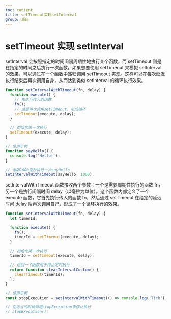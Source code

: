 ```yaml
---
toc: content
title: setTimeout实现setInterval
group: 源码
---
```


# setTimeout 实现 setInterval

setInterval 会按照指定的时间间隔周期性地执行某个函数，而 setTimeout 则是在指定的时间之后执行一次函数。如果想要使用 setTimeout 来模拟 setInterval 的效果，可以通过在一个函数中递归调用 setTimeout 实现。这样可以在每次延迟执行结束后再次调用自身，从而达到类似 setInterval 的循环执行效果。

```js
function setIntervalWithTimeout(fn, delay) {
  function execute() {
    // 先执行传入的函数
    fn();
    // 然后再次调用setTimeout，形成循环
    setTimeout(execute, delay);
  }

  // 初始化第一次执行
  setTimeout(execute, delay);
}

// 使用示例
function sayHello() {
  console.log('Hello!');
}

// 每隔1000毫秒执行一次sayHello
setIntervalWithTimeout(sayHello, 1000);
```

setIntervalWithTimeout 函数接收两个参数：一个是需要周期性执行的函数 fn，另一个是执行间隔时间 delay（以毫秒为单位）。这个函数内部定义了一个 execute 函数，它首先执行传入的函数 fn，然后通过 setTimeout 在给定的延迟时间 delay 后再次调用自己，形成了一个循环执行的效果。

<Alert message="使用这种方法时，如果想停止循环执行，需要额外的逻辑来清除定时器，这与直接使用 clearInterval 清除由 setInterval 创建的定时器不同。要实现 clearInterval 的功能，你可以在 setIntervalWithTimeout 函数中返回一个可以用来清除定时器的函数。"></Alert>

```js
function setIntervalWithTimeout(fn, delay) {
  let timerId;

  function execute() {
    fn();
    timerId = setTimeout(execute, delay);
  }

  // 初始化第一次执行
  timerId = setTimeout(execute, delay);

  // 返回一个函数用于停止定时执行
  return function clearIntervalCustom() {
    clearTimeout(timerId);
  };
}

// 使用示例
const stopExecution = setIntervalWithTimeout(() => console.log('Tick'), 1000);

// 在适当的时候调用stopExecution来停止执行
// stopExecution();
```

<BackTop></BackTop>